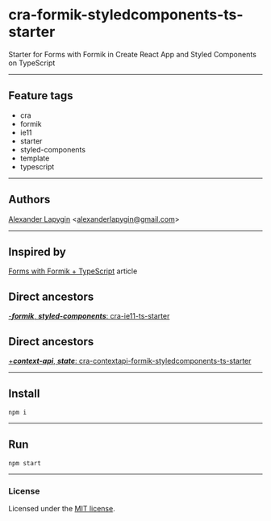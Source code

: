 # cra-formik-styledcomponents-ts-starter

Starter for Forms with Formik in Create React App and Styled Components on TypeScript

---

## Feature tags

- cra
- formik
- ie11
- starter
- styled-components
- template
- typescript

---

## Authors

[Alexander Lapygin](https://github.com/AlexanderLapygin) <<alexanderlapygin@gmail.com>>

---

## Inspired by

[Forms with Formik + TypeScript](https://medium.com/fotontech/forms-with-formik-typescript-d8154cc24f8a) article

## Direct ancestors

[-***formik***, ***styled-components***: cra-ie11-ts-starter](https://github.com/softspiders/cra-ts-ie11-starter)

## Direct ancestors

[+***context-api***, ***state***: cra-contextapi-formik-styledcomponents-ts-starter](https://github.com/softspiders/cra-contextapi-formik-styledcomponents-ts-starter)

---

## Install

```
npm i
```

---

## Run

```
npm start
```

---

### License

Licensed under the [MIT license](./LICENSE). 
